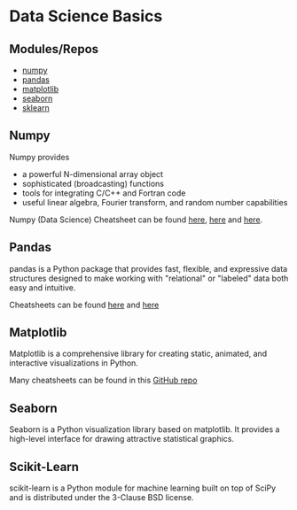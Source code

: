 # Data Science Basics

## Modules/Repos
- [numpy](https://github.com/numpy/numpy)
- [pandas](https://github.com/pandas-dev/pandas)
- [matplotlib](https://github.com/matplotlib/matplotlib)
- [seaborn](https://github.com/mwaskom/seaborn)
- [sklearn](https://github.com/scikit-learn/scikit-learn)

## Numpy
Numpy provides 
- a powerful N-dimensional array object
- sophisticated (broadcasting) functions
- tools for integrating C/C++ and Fortran code
- useful linear algebra, Fourier transform, and random number capabilities

Numpy (Data Science) Cheatsheet can be found [here](https://s3.amazonaws.com/assets.datacamp.com/blog_assets/Numpy_Python_Cheat_Sheet.pdf), 
[here](https://gist.github.com/fabiog1901/ec5ff857d234e0ded2262ec4e0fb7f1f) 
and [here](https://saeidamiri1.github.io/2019/10/cheatsheet-numpy-panda.html).

## Pandas
pandas is a Python package that provides fast, flexible, and expressive data structures designed to make working with "relational" or "labeled" data both easy and intuitive. 

Cheatsheets can be found [here](https://s3.amazonaws.com/assets.datacamp.com/blog_assets/PandasPythonForDataScience.pdf) and [here](https://cdn-images-1.medium.com/max/2000/1*YhTbz8b8Svi22wNVvqzneg.jpeg)

## Matplotlib
Matplotlib is a comprehensive library for creating static, animated, and interactive visualizations in Python.

Many cheatsheets can be found in this [GitHub repo](https://github.com/rougier/matplotlib-cheatsheet)

## Seaborn
Seaborn is a Python visualization library based on matplotlib. It provides a high-level interface for drawing attractive statistical graphics.


## Scikit-Learn
scikit-learn is a Python module for machine learning built on top of SciPy and is distributed under the 3-Clause BSD license.
